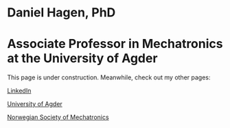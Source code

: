 # Daniel Hagen, PhD 
# Associate Professor in Mechatronics at the University of Agder
This page is under construction. Meanwhile, check out my other pages:

[LinkedIn](https://www.linkedin.com/in/hagenmek/)

[University of Agder](https://www.uia.no/en/kk/profile/danielh)

[Norwegian Society of Mechatronics](https://nsom.no/)



